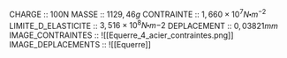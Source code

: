 CHARGE :: 100N
MASSE :: $1129,46g$
CONTRAINTE :: $1,660\times 10^{7}N\centerdot m^{-2}$
LIMITE_D_ELASTICITE :: $3,516 \times 10^{8} N\centerdot m{-2}$
DEPLACEMENT :: $0,03821mm$ 
IMAGE_CONTRAINTES :: ![[Equerre_4_acier_contraintes.png]]
IMAGE_DEPLACEMENTS :: ![[Equerre]]